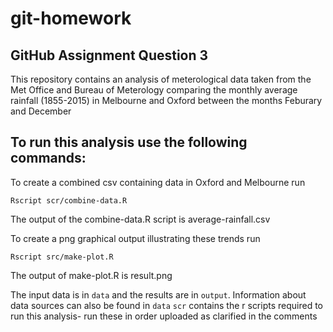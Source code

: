 # git-homework
GitHub Assignment Question 3
--
This repository contains an analysis of meterological data taken from the Met Office and Bureau of Meterology 
comparing the monthly average rainfall (1855-2015) in Melbourne and Oxford between the months Feburary and December 

To run this analysis use the following commands:
--
To create a combined csv containing data in Oxford and Melbourne run
```
Rscript scr/combine-data.R 

```
The output of the combine-data.R script is average-rainfall.csv 

To create a png graphical output illustrating these trends run

```
Rscript src/make-plot.R

```
The output of make-plot.R is result.png 

The input data is in `data` and the results are in `output`.
Information about data sources can also be found in `data` 
`scr` contains the r scripts required to run this analysis- run these in order uploaded as clarified in the comments 

